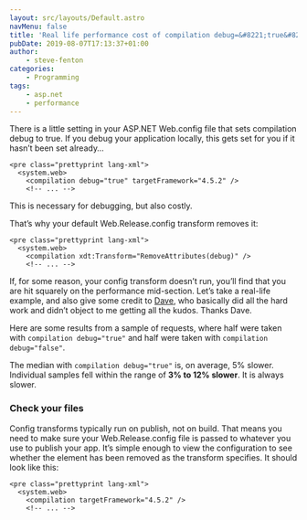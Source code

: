```yaml
---
layout: src/layouts/Default.astro
navMenu: false
title: 'Real life performance cost of compilation debug=&#8221;true&#8221;'
pubDate: 2019-08-07T17:13:37+01:00
author:
    - steve-fenton
categories:
    - Programming
tags:
    - asp.net
    - performance
---
```


There is a little setting in your ASP.NET Web.config file that sets compilation debug to true. If you debug your application locally, this gets set for you if it hasn’t been set already…

```
<pre class="prettyprint lang-xml">
  <system.web>
    <compilation debug="true" targetFramework="4.5.2" />
    <!-- ... -->
```
This is necessary for debugging, but also costly.

That’s why your default Web.Release.config transform removes it:

```
<pre class="prettyprint lang-xml">
  <system.web>
    <compilation xdt:Transform="RemoveAttributes(debug)" />
    <!-- ... -->
```
If, for some reason, your config transform doesn’t run, you’ll find that you are hit squarely on the performance mid-section. Let’s take a real-life example, and also give some credit to [Dave](https://www.dave-beaumont.co.uk/), who basically did all the hard work and didn’t object to me getting all the kudos. Thanks Dave.

Here are some results from a sample of requests, where half were taken with `compilation debug="true"` and half were taken with `compilation debug="false"`.

The median with `compilation debug="true"` is, on average, 5% slower. Individual samples fell within the range of **3% to 12% slower**. It is always slower.

### Check your files

Config transforms typically run on publish, not on build. That means you need to make sure your Web.Release.config file is passed to whatever you use to publish your app. It’s simple enough to view the configuration to see whether the element has been removed as the transform specifies. It should look like this:

```
<pre class="prettyprint lang-xml">
  <system.web>
    <compilation targetFramework="4.5.2" />
    <!-- ... -->
```